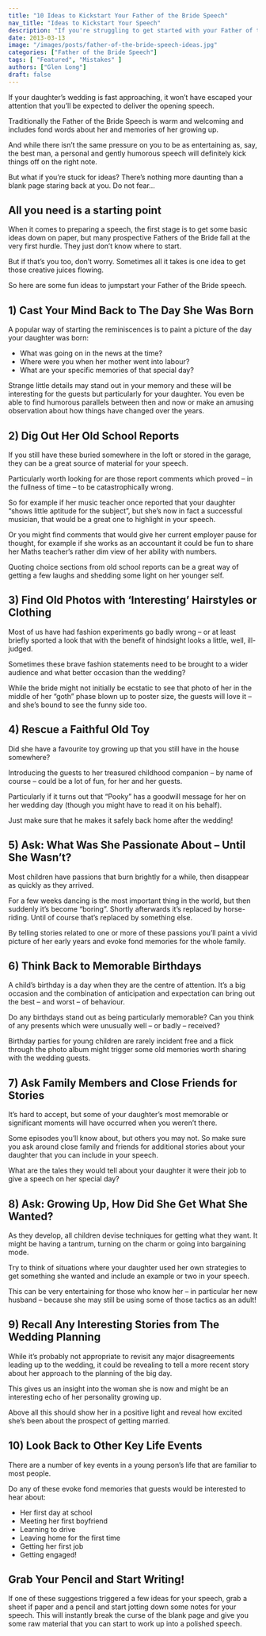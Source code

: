 ```yaml
---
title: "10 Ideas to Kickstart Your Father of the Bride Speech"
nav_title: "Ideas to Kickstart Your Speech"
description: "If you're struggling to get started with your Father of the Bride speech, here are 10 great ideas to get your creative juices flowing."
date: 2013-03-13
image: "/images/posts/father-of-the-bride-speech-ideas.jpg"
categories: ["Father of the Bride Speech"]
tags: [ "Featured", "Mistakes" ]
authors: ["Glen Long"]
draft: false
---
```

If your daughter’s wedding is fast approaching, it won’t have escaped your attention that you’ll be expected to deliver the opening speech.

Traditionally the Father of the Bride Speech is warm and welcoming and includes fond words about her and memories of her growing up.

And while there isn’t the same pressure on you to be as entertaining as, say, the best man, a personal and gently humorous speech will definitely kick things off on the right note.

But what if you’re stuck for ideas? There’s nothing more daunting than a blank page staring back at you. Do not fear…

## All you need is a starting point

When it comes to preparing a speech, the first stage is to get some basic ideas down on paper, but many prospective Fathers of the Bride fall at the very first hurdle. They just don’t know where to start.

But if that’s you too, don’t worry. Sometimes all it takes is one idea to get those creative juices flowing.

So here are some fun ideas to jumpstart your Father of the Bride speech.

## 1) Cast Your Mind Back to The Day She Was Born

A popular way of starting the reminiscences is to paint a picture of the day your daughter was born:

- What was going on in the news at the time?
- Where were you when her mother went into labour?
- What are your specific memories of that special day?

Strange little details may stand out in your memory and these will be interesting for the guests but particularly for your daughter. You even be able to find humorous parallels between then and now or make an amusing observation about how things have changed over the years.

## 2) Dig Out Her Old School Reports

If you still have these buried somewhere in the loft or stored in the garage, they can be a great source of material for your speech.

Particularly worth looking for are those report comments which proved – in the fullness of time – to be catastrophically wrong.

So for example if her music teacher once reported that your daughter “shows little aptitude for the subject”, but she’s now in fact a successful musician, that would be a great one to highlight in your speech.

Or you might find comments that would give her current employer pause for thought, for example if she works as an accountant it could be fun to share her Maths teacher’s rather dim view of her ability with numbers.

Quoting choice sections from old school reports can be a great way of getting a few laughs and shedding some light on her younger self.

## 3) Find Old Photos with ‘Interesting’ Hairstyles or Clothing

Most of us have had fashion experiments go badly wrong – or at least briefly sported a look that with the benefit of hindsight looks a little, well, ill-judged.

Sometimes these brave fashion statements need to be brought to a wider audience and what better occasion than the wedding?

While the bride might not initially be ecstatic to see that photo of her in the middle of her “goth” phase blown up to poster size, the guests will love it – and she’s bound to see the funny side too.

## 4) Rescue a Faithful Old Toy

Did she have a favourite toy growing up that you still have in the house somewhere?

Introducing the guests to her treasured childhood companion – by name of course – could be a lot of fun, for her and her guests.

Particularly if it turns out that “Pooky” has a goodwill message for her on her wedding day (though you might have to read it on his behalf).

Just make sure that he makes it safely back home after the wedding!

## 5) Ask: What Was She Passionate About – Until She Wasn’t?

Most children have passions that burn brightly for a while, then disappear as quickly as they arrived.

For a few weeks dancing is the most important thing in the world, but then suddenly it’s become “boring”. Shortly afterwards it’s replaced by horse-riding. Until of course that’s replaced by something else.

By telling stories related to one or more of these passions you’ll paint a vivid picture of her early years and evoke fond memories for the whole family.

## 6) Think Back to Memorable Birthdays

A child’s birthday is a day when they are the centre of attention. It’s a big occasion and the combination of anticipation and expectation can bring out the best – and worst – of behaviour.

Do any birthdays stand out as being particularly memorable? Can you think of any presents which were unusually well – or badly – received?

Birthday parties for young children are rarely incident free and a flick through the photo album might trigger some old memories worth sharing with the wedding guests.

## 7) Ask Family Members and Close Friends for Stories

It’s hard to accept, but some of your daughter’s most memorable or significant moments will have occurred when you weren’t there.

Some episodes you’ll know about, but others you may not. So make sure you ask around close family and friends for additional stories about your daughter that you can include in your speech.

What are the tales they would tell about your daughter it were their job to give a speech on her special day?

## 8) Ask: Growing Up, How Did She Get What She Wanted?

As they develop, all children devise techniques for getting what they want. It might be having a tantrum, turning on the charm or going into bargaining mode.

Try to think of situations where your daughter used her own strategies to get something she wanted and include an example or two in your speech.

This can be very entertaining for those who know her – in particular her new husband – because she may still be using some of those tactics as an adult!

## 9) Recall Any Interesting Stories from The Wedding Planning

While it’s probably not appropriate to revisit any major disagreements leading up to the wedding, it could be revealing to tell a more recent story about her approach to the planning of the big day.

This gives us an insight into the woman she is now and might be an interesting echo of her personality growing up.

Above all this should show her in a positive light and reveal how excited she’s been about the prospect of getting married.

## 10) Look Back to Other Key Life Events

There are a number of key events in a young person’s life that are familiar to most people.

Do any of these evoke fond memories that guests would be interested to hear about:

- Her first day at school
- Meeting her first boyfriend
- Learning to drive
- Leaving home for the first time
- Getting her first job
- Getting engaged!

## Grab Your Pencil and Start Writing!

If one of these suggestions triggered a few ideas for your speech, grab a sheet if paper and a pencil and start jotting down some notes for your speech. This will instantly break the curse of the blank page and give you some raw material that you can start to work up into a polished speech.